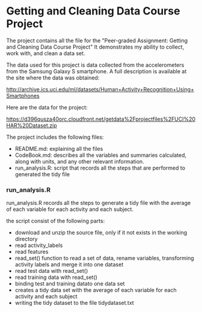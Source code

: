 # Getting and Cleaning Data Course Project

The project contains all the file for the "Peer-graded Assignment: Getting and Cleaning Data Course Project"
It demonstrates my ability to collect, work with, and clean a data set. 

The data used for this project is data collected from the accelerometers from the Samsung Galaxy S smartphone. A full description is available at the site where the data was obtained:

http://archive.ics.uci.edu/ml/datasets/Human+Activity+Recognition+Using+Smartphones

Here are the data for the project:

https://d396qusza40orc.cloudfront.net/getdata%2Fprojectfiles%2FUCI%20HAR%20Dataset.zip

The project includes the following files:
* README.md: explaining all the files
* CodeBook.md: describes all the variables and summaries calculated, along with units, and any other relevant information.
* run_analysis.R: script that records all the steps that are performed to generated the tidy file 

### run_analysis.R
run_analysis.R records all the steps to generate a tidy file with the average of each variable for each activity and each subject. 

the script consist of the following parts:
* download and unzip the source file, only if it not exists in the working directory
* read activity_labels 
* read features
* read_set() function to read a set of data, rename variables, transforming activity labels and merge it into one dataset
* read test data with read_set()
* read training data with read_set()
* binding test and training datato one data set
* creates a tidy data set with the average of each variable for each activity and each subject
* writing the tidy dataset to the file tidydataset.txt

